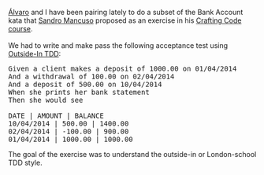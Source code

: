 <a href="http://alvarogarcia7.github.io/">Álvaro</a> and I have been pairing lately to do a subset of the Bank Account kata that <a href="http://codurance.com/blog/author/sandro-mancuso/">Sandro Mancuso</a> proposed as an exercise in his <a href="http://www.meetup.com/Barcelona-Software-Craftsmanship/messages/boards/thread/48519810">Crafting Code course</a>.
<br><br>
We had to write and make pass the following acceptance test using <a href="http://coding-is-like-cooking.info/2013/04/the-london-school-of-test-driven-development/">Outside-In TDD</a>:

<pre>
Given a client makes a deposit of 1000.00 on 01/04/2014
And a withdrawal of 100.00 on 02/04/2014
And a deposit of 500.00 on 10/04/2014
When she prints her bank statement
Then she would see

DATE | AMOUNT | BALANCE
10/04/2014 | 500.00 | 1400.00
02/04/2014 | -100.00 | 900.00
01/04/2014 | 1000.00 | 1000.00
</pre>

The goal of the exercise was to understand the outside-in or London-school TDD style.
